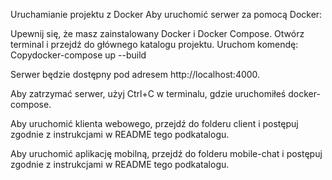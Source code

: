 Uruchamianie projektu z Docker
Aby uruchomić serwer za pomocą Docker:

Upewnij się, że masz zainstalowany Docker i Docker Compose.
Otwórz terminal i przejdź do głównego katalogu projektu.
Uruchom komendę:
Copydocker-compose up --build

Serwer będzie dostępny pod adresem http://localhost:4000.

Aby zatrzymać serwer, użyj Ctrl+C w terminalu, gdzie uruchomiłeś docker-compose.

Aby uruchomić klienta webowego, przejdź do folderu client i postępuj zgodnie z instrukcjami w README tego podkatalogu.

Aby uruchomić aplikację mobilną, przejdź do folderu mobile-chat i postępuj zgodnie z instrukcjami w README tego podkatalogu.
